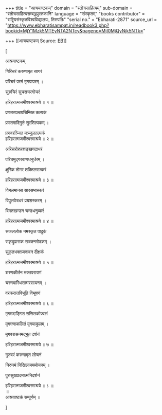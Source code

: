 +++
title = "आश्रयाष्टकम्"
domain = "स्तोत्रसाहित्यम्"
sub-domain = "स्तोत्रसाहित्यसम्बद्धपुस्तकानि"
language = "संस्कृतम्"
"books contributor" = "राष्ट्रियसंस्कृतविश्वविद्यालयः, तिरुपतिः"
"serial no." = "Ebharati-2871"
source_url = "https://www.ebharatisampat.in/readbook3.php?bookid=MjY1Mzk5MTEyNTA2NTcy&pageno=MjI0MjQyNjk5NTk="

+++
[[आश्रयाष्टकम्	Source: [EB](https://www.ebharatisampat.in/readbook3.php?bookid=MjY1Mzk5MTEyNTA2NTcy&pageno=MjI0MjQyNjk5NTk=)]]

\[




आश्रयाष्टकम्



गिरिचरं करुणामृत सागरं

परिचरं परमं मृगयापरम् ।

सुरुचिरं सुचराचरगोचरं

हरिहरात्मजमीश्वरमाश्रये ॥ १ ॥

प्रणतसञ्चयचिन्तित कल्पकं

प्रणतमादिगुरुं सुरशिल्पकम् ।

प्रणवरञ्जित मञ्जुलतल्पकं  
हरिहरात्मजमीश्वरमाश्रये ॥ २ ॥

अरिसरोरुहशङ्खगदाधरं

परिघमुद्गरबाणधनुर्धरम् ।

क्षुरिक तोमर शक्तिलसत्करं

हरिहरात्मजमीश्वरमाश्रये ॥ ३ ॥

विमलमानस सारसभास्करं

विपुलवेत्रधरं प्रयशस्करम् ।

विमतखण्डन चण्डधनुष्करं

हरिहरात्मजमीश्वरमाश्रये ॥ ४ ॥

सकललोक नमस्कृत पादुकं

सकृदुपासक सज्जनमोदकम् ।

सुकृतभक्तजनावन दीक्षकं

हरिहरात्मजमीश्वरमाश्रये ॥ ५ ॥

शरणकीर्तन भक्तपरायणं

चरणवारिधरात्मरसायनम् ।

वरकरात्तविभूति विभूषणं

हरिहरात्मजमीश्वरमाश्रये ॥ ६ ॥

मृगमदाङ्गित सत्तिलकोज्वलं

मृगगणाकलितं मृगयाकुलम् ।

मृगवरासनमद्भुत दर्शनं

हरिहरात्मजमीश्वरमाश्रये ॥ ७ ॥

गुरुवरं करुणामृत लोचनं

निरुपमं निखिलामयमोचनम् ।

पुरुसुखप्रदमात्मनिदर्शनं

हरिहरात्मजमीश्वरमाश्रये ॥ ८ ॥  
॥  
आश्रयाष्टकं सम्पूर्णम् ॥






\]
